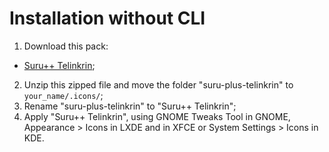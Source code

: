 # Installation without CLI

1. Download this pack: 
  - [Suru++ Telinkrin](https://github.com/gusbemacbe/suru-plus-telinkrin/archive/master.zip);
2. Unzip this zipped file and move the folder "suru-plus-telinkrin" to `your_name/.icons/`;
3. Rename "suru-plus-telinkrin" to "Suru++ Telinkrin";
4. Apply "Suru++ Telinkrin", using GNOME Tweaks Tool in GNOME, Appearance > Icons in LXDE and in XFCE or System Settings > Icons in KDE.